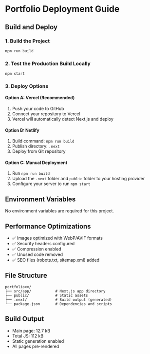 # Portfolio Deployment Guide

## Build and Deploy

### 1. Build the Project

```bash
npm run build
```

### 2. Test the Production Build Locally

```bash
npm start
```

### 3. Deploy Options

#### Option A: Vercel (Recommended)

1. Push your code to GitHub
2. Connect your repository to Vercel
3. Vercel will automatically detect Next.js and deploy

#### Option B: Netlify

1. Build command: `npm run build`
2. Publish directory: `.next`
3. Deploy from Git repository

#### Option C: Manual Deployment

1. Run `npm run build`
2. Upload the `.next` folder and `public` folder to your hosting provider
3. Configure your server to run `npm start`

## Environment Variables

No environment variables are required for this project.

## Performance Optimizations

-   ✅ Images optimized with WebP/AVIF formats
-   ✅ Security headers configured
-   ✅ Compression enabled
-   ✅ Unused code removed
-   ✅ SEO files (robots.txt, sitemap.xml) added

## File Structure

```
portfolioxx/
├── src/app/           # Next.js app directory
├── public/            # Static assets
├── .next/             # Build output (generated)
└── package.json       # Dependencies and scripts
```

## Build Output

-   Main page: 12.7 kB
-   Total JS: 112 kB
-   Static generation enabled
-   All pages pre-rendered
